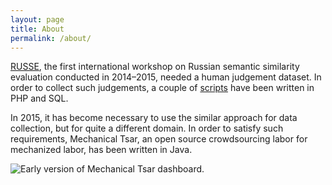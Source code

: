 ```yaml
---
layout: page
title: About
permalink: /about/
---
```


[RUSSE](http://russe.nlpub.ru/), the first international workshop on Russian semantic similarity evaluation conducted in 2014&ndash;2015, needed a human judgement dataset. In order to collect such judgements, a couple of [scripts](https://github.com/nlpub/russe/tree/56ee058b7a503196e316f03510169427c078e509/annotate) have been written in PHP and SQL.

In 2015, it has become necessary to use the similar approach for data collection, but for quite a different domain. In order to satisfy such requirements, Mechanical Tsar, an open source crowdsourcing labor for mechanized labor, has been written in Java.

<img class="pure-img" src="https://github.com/dustalov/mtsar/wiki/images/Dashboard.png" alt="Early version of Mechanical Tsar dashboard.">
